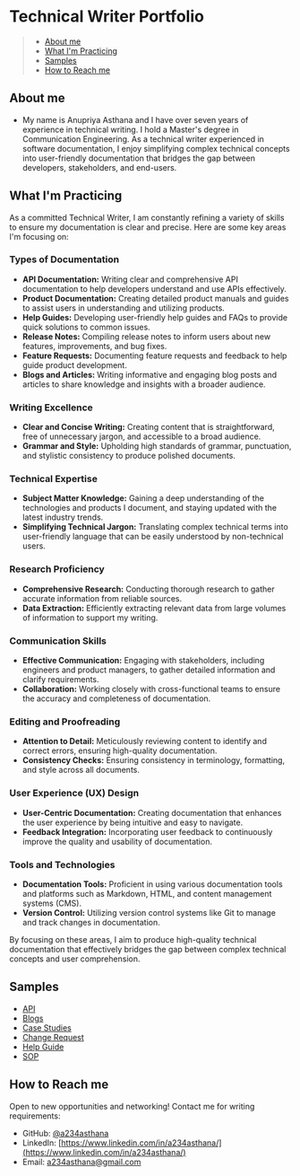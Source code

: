 # Technical Writer Portfolio
> - [About me](https://a234asthana.github.io/Portfolio/#:~:text=Technical%20Writer%20Portfolio-,About%20Me,-My%20name%20is)
> - [What I'm Practicing](https://a234asthana.github.io/Portfolio/#:~:text=and%20end%2Dusers.-,What%20I%E2%80%99m%20Practicing,-As%20a%20committed)
> - [Samples](https://a234asthana.github.io/Portfolio/#:~:text=and%20user%20comprehension.-,Samples,-API)
> - [How to Reach me](https://a234asthana.github.io/Portfolio/#:~:text=SOP-,How%20to%20reach%20me,-Open%20to%20new)

## About me

- My name is Anupriya Asthana and I have over seven years of experience in technical writing. I hold a Master's degree in Communication Engineering. As a technical writer experienced in software documentation, I enjoy simplifying complex technical concepts into user-friendly documentation that bridges the gap between developers, stakeholders, and end-users.

## What I'm Practicing

As a committed Technical Writer, I am constantly refining a variety of skills to ensure my documentation is clear and precise. Here are some key areas I'm focusing on:

### Types of Documentation
- **API Documentation:** Writing clear and comprehensive API documentation to help developers understand and use APIs effectively.
- **Product Documentation:** Creating detailed product manuals and guides to assist users in understanding and utilizing products.
- **Help Guides:** Developing user-friendly help guides and FAQs to provide quick solutions to common issues.
- **Release Notes:** Compiling release notes to inform users about new features, improvements, and bug fixes.
- **Feature Requests:** Documenting feature requests and feedback to help guide product development.
- **Blogs and Articles:** Writing informative and engaging blog posts and articles to share knowledge and insights with a broader audience.

### Writing Excellence
- **Clear and Concise Writing:** Creating content that is straightforward, free of unnecessary jargon, and accessible to a broad audience.
- **Grammar and Style:** Upholding high standards of grammar, punctuation, and stylistic consistency to produce polished documents.

### Technical Expertise
- **Subject Matter Knowledge:** Gaining a deep understanding of the technologies and products I document, and staying updated with the latest industry trends.
- **Simplifying Technical Jargon:** Translating complex technical terms into user-friendly language that can be easily understood by non-technical users.

### Research Proficiency
- **Comprehensive Research:** Conducting thorough research to gather accurate information from reliable sources.
- **Data Extraction:** Efficiently extracting relevant data from large volumes of information to support my writing.

### Communication Skills
- **Effective Communication:** Engaging with stakeholders, including engineers and product managers, to gather detailed information and clarify requirements.
- **Collaboration:** Working closely with cross-functional teams to ensure the accuracy and completeness of documentation.

### Editing and Proofreading
- **Attention to Detail:** Meticulously reviewing content to identify and correct errors, ensuring high-quality documentation.
- **Consistency Checks:** Ensuring consistency in terminology, formatting, and style across all documents.

### User Experience (UX) Design
- **User-Centric Documentation:** Creating documentation that enhances the user experience by being intuitive and easy to navigate.
- **Feedback Integration:** Incorporating user feedback to continuously improve the quality and usability of documentation.

### Tools and Technologies
- **Documentation Tools:** Proficient in using various documentation tools and platforms such as Markdown, HTML, and content management systems (CMS).
- **Version Control:** Utilizing version control systems like Git to manage and track changes in documentation.

By focusing on these areas, I aim to produce high-quality technical documentation that effectively bridges the gap between complex technical concepts and user comprehension.

## Samples
- [API](https://a234asthana.github.io/Portfolio/API/SWAPI_APIDocumentation.pdf)
- [Blogs](https://a234asthana.github.io/Portfolio/Blogs/Links.html)
- [Case Studies](https://a234asthana.github.io/Portfolio/Case%20Studies/forguncycasestudy.html)
- [Change Request](https://a234asthana.github.io/Portfolio/Change%20Request/sampleChangeRequest.html)
- [Help Guide](https://a234asthana.github.io/Portfolio/Help%20Guide/Manual_Help%20Guide%20Documentation%20Process%20using%20markdown.html)
- [SOP](https://a234asthana.github.io/Portfolio/SOP/Database%20Backup%20SOP.pdf)

## How to Reach me
Open to new opportunities and networking! Contact me for writing requirements:
- GitHub: [@a234asthana](https://github.com/a234asthana)
- LinkedIn: [https://www.linkedin.com/in/a234asthana/](https://www.linkedin.com/in/a234asthana/)
- Email: a234asthana@gmail.com
